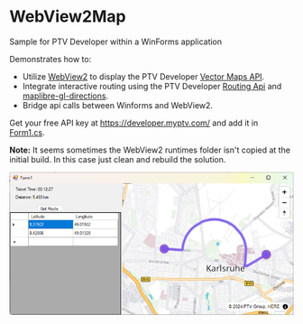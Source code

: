 # WebView2Map
Sample for PTV Developer within a WinForms application

Demonstrates how to:
* Utilize [WebView2](https://developer.microsoft.com/microsoft-edge/webview2) to display the PTV Developer [Vector Maps API](https://developer.myptv.com/en/documentation/vector-maps-api).
* Integrate interactive routing using the PTV Developer [Routing Api](https://developer.myptv.com/en/documentation/routing-api) and [maplibre-gl-directions](https://github.com/maplibre/maplibre-gl-directions).
* Bridge api calls between Winforms and WebView2.

Get your free API key at https://developer.myptv.com/ and add it in [Form1.cs](https://github.com/oliverheilig/WebView2Map/blob/7f0a275fad0cec3b7eb353d2060b3286ee3e633d/Form1.cs#L16).

**Note:** It seems sometimes the WebView2 runtimes folder isn't copied at the initial build. In this case just clean and rebuild the solution.

![screenshot](https://raw.githubusercontent.com/oliverheilig/WebView2Map/main/screenshot.png)
